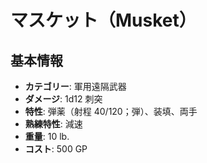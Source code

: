 # マスケット（Musket）

## 基本情報
- **カテゴリー**: 軍用遠隔武器
- **ダメージ**: 1d12 刺突
- **特性**: 弾薬（射程 40/120；弾）、装填、両手
- **熟練特性**: 減速
- **重量**: 10 lb.
- **コスト**: 500 GP

